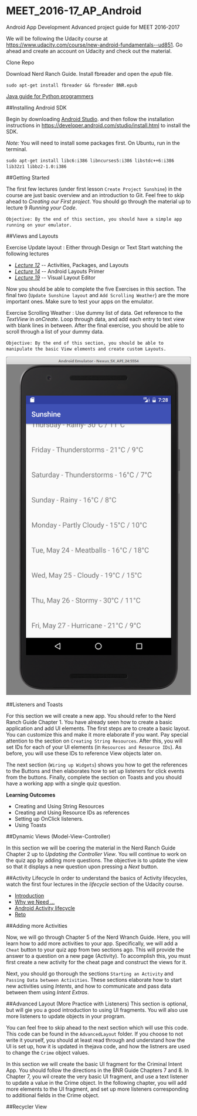 <link href="markdown.css" rel="stylesheet"></link>
<link href="img_style.css" rel="stylesheet"></link>

# MEET_2016-17_AP_Android
Android App Development Advanced project guide for MEET 2016-2017

We will be following the Udacity course at <https://www.udacity.com/course/new-android-fundamentals--ud851>. Go ahead and create an account on Udacity and check out the material.

Clone Repo

Download Nerd Ranch Guide. Install fbreader and open the *epub* file.

    sudo apt-get install fbreader && fbreader BNR.epub

[Java guide for Python programmers](http://interactivepython.org/courselib/static/java4python/Java4Python.html)

##Installing Android SDK

Begin by downloading [Android Studio](https://developer.android.com/studio/index.html). and then follow the installation instructions in <https://developer.android.com/studio/install.html> to install the SDK.

*Note:* You will need to install some packages first. On Ubuntu, run  in the terminal.

    sudo apt-get install libc6:i386 libncurses5:i386 libstdc++6:i386 lib32z1 libbz2-1.0:i386

##Getting Started

The first few lectures (under first lesson `Create Project Sunshine`) in the course are just basic overview and an introduction to Git. Feel free to skip ahead to *Creating our First project*. You should go through the material up to lecture 9 *Running your Code*.

    Objective: By the end of this section, you should have a simple app running on your emulator.

##Views and Layouts

Exercise Update layout : Either through Design or Text
Start watching the following lectures

* [*Lecture 12*](https://classroom.udacity.com/courses/ud851/lessons/93affc67-3f0b-4f9b-b3a4-a7a26f241a86/concepts/200e9ec2-a5ec-4e4b-b0d9-bdc0a02d705f#) -- Activities, Packages, and Layouts
* [*Lecture 14*](https://classroom.udacity.com/courses/ud851/lessons/93affc67-3f0b-4f9b-b3a4-a7a26f241a86/concepts/cdbfd437-de24-4903-8f01-37c29427cb38#) -- Android Layouts Primer
* [*Lecture 19*](https://classroom.udacity.com/courses/ud851/lessons/93affc67-3f0b-4f9b-b3a4-a7a26f241a86/concepts/43e77b25-5212-4a18-99c4-51f20d4e27e0#) -- Visual Layout Editor

Now you should be able to complete the five Exercises in this section. The final two (`Update Sunshine layout` and `Add Scrolling Weather`) are the more important ones. Make sure to test your apps on the emulator.

Exercise Scrolling Weather : Use dummy list of data. Get reference to the *TextView* in *onCreate*. Loop through data, and add each entry to text view with blank lines in between. After the final exercise, you should be able to scroll through a list of your dummy data.

    Objective: By the end of this section, you should be able to manipulate the basic View elements and create custom Layouts. 

![Scrolling Weather App](LayoutBasics/ScrollingWeatherList.png)

##Listeners and Toasts

For this section we will create a new app. You should refer to the Nerd Ranch Guide Chapter 1. You have already seen how to create a basic application and add UI elements. The first steps are to create a basic layout. You can customize this and make it more elaborate if you want. Pay special attention to the section on `Creating String Resources`. After this, you will set IDs for each of your UI elements (in `Resources and Resource IDs`). As before, you will use these IDs to reference View objects later on.

The next section (`Wiring up Widgets`) shows you how to get the references to the Buttons and then elaborates how to set up listeners for click events from the buttons. Finally, complete the section on Toasts and you should have a working app with a single quiz question.

**Learning Outcomes**

* Creating and Using String Resources
* Creating and Using Resource IDs as references
* Setting up OnClick listeners.
* Using Toasts

##Dynamic Views (Model-View-Controller)

In this section we will be coering the material in the Nerd Ranch Guide Chapter 2 up to *Updating the Controller View*. You will continue to work on the quiz app by adding more questions. The objective is to update the view so that it displays a new question upon pressing a *Next* button.

##Activity Lifecycle
In order to understand the basics of Activity lifecycles, watch the first four lectures in the *lifecycle* section of the Udacity course.

* [Introduction](https://classroom.udacity.com/courses/ud851/lessons/ed13cc93-2861-43bf-b7ed-395a166ab975/concepts/a7da9a33-219c-4b9b-9c01-cccaf51583e8#)
* [Why we Need ...](https://classroom.udacity.com/courses/ud851/lessons/ed13cc93-2861-43bf-b7ed-395a166ab975/concepts/aaa47e59-22b9-42b3-a89f-f8526c8db37f)
* [Android Activity lifecycle](https://classroom.udacity.com/courses/ud851/lessons/ed13cc93-2861-43bf-b7ed-395a166ab975/concepts/36769da8-9092-4342-b3b4-451aaa2cc80e#)
* [Reto](https://classroom.udacity.com/courses/ud851/lessons/ed13cc93-2861-43bf-b7ed-395a166ab975/concepts/9f8e379f-8bcc-419a-849f-4307eefbd047#)

##Adding more Activities

Now, we will go through Chapter 5 of the Nerd Wranch Guide. Here, you will learn how to add more activities to your app. Specifically, we will add a `Cheat` button to your quiz app from two sections ago. This will provide the answer to a question on a new page (Activity). To accomplish this, you must first create a new activity for the cheat page and construct the views for it.

Next, you should go thorough the sections `Starting an Activity` and `Passing Data between Activities`. These sections elaborate how to start new activities using *Intents*, and how to communicate and pass data between them using *Intent Extras*.

##Advanced Layout (More Practice with Listeners)
This section is optional, but will gie you a good introduction to using UI fragments. You will also use more listeners to update objects in your program.

You can feel free to skip ahead to the next section which will use this code. This code can be found in the `AdvancedLayout` folder. If you choose to not write it yourself, you should at least read through and understand how the UI is set up, how it is updated in thejava code, and how the listners are used to change the `Crime` object values.

In this section we will create the basic UI fragment for the Criminal Intent App. You should follow the directions in the BNR Guide Chapters 7 and 8. In Chapter 7, you wil create the very basic UI fragment, and use a text listener to update a value in the Crime object. In the following chapter, you will add more elements to the UI fragment, and set up more listeners corresponding to additional fields in the Crime object.

##Recycler View

